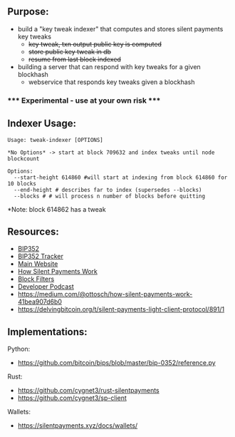 ## Purpose:

- build a "key tweak indexer" that computes and stores silent payments key tweaks
  - ~~key tweak, txn output public key is computed~~
  - ~~store public key tweak in db~~
  - ~~resume from last block indexed~~
- building a server that can respond with key tweaks for a given blockhash
  - webservice that responds key tweaks given a blockhash

### *** Experimental - use at your own risk ***

## Indexer Usage:

```
Usage: tweak-indexer [OPTIONS]

*No Options* -> start at block 709632 and index tweaks until node blockcount

Options:
  --start-height 614860 #will start at indexing from block 614860 for 10 blocks
  --end-height # describes far to index (supersedes --blocks)
  --blocks # # will process n number of blocks before quitting
```

*Note: block 614862 has a tweak

## Resources:

* [BIP352](https://github.com/bitcoin/bips/blob/master/bip-0352.mediawiki)
* [BIP352 Tracker](https://github.com/bitcoin/bitcoin/issues/28536)
* [Main Website](https://silentpayments.xyz/)
* [How Silent Payments Work](https://bitcoin.design/guide/how-it-works/silent-payments/)
* [Block Filters](https://en.bitcoin.it/wiki/BIP_0157)
* [Developer Podcast](https://podcasts.apple.com/us/podcast/silent-payments-a-bitcoin-username-with-josibake/id1415720320?i=1000656901291)
* https://medium.com/@ottosch/how-silent-payments-work-41bea907d6b0
* https://delvingbitcoin.org/t/silent-payments-light-client-protocol/891/1

## Implementations:

Python:

* https://github.com/bitcoin/bips/blob/master/bip-0352/reference.py

Rust:

* https://github.com/cygnet3/rust-silentpayments
* https://github.com/cygnet3/sp-client

Wallets:

* https://silentpayments.xyz/docs/wallets/

